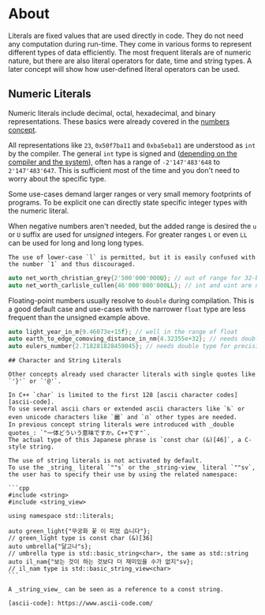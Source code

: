 # About

Literals are fixed values that are used directly in code.
They do not need any computation during run-time.
They come in various forms to represent different types of data efficiently.
The most frequent literals are of numeric nature, but there are also literal operators for date, time and string types.
A later concept will show how user-defined literal operators can be used.

## Numeric Literals

Numeric literals include decimal, octal, hexadecimal, and binary representations.
These basics were already covered in the [numbers concept][numbers-concept].

All representations like `23`, `0x50f7ba11` and `0xba5eba11` are understood as `int` by the compiler.
The general `int` type is signed and ([depending on the compiler and the system][in-depth-integers]), often has a range of `-2'147'483'648` to `2'147'483'647`.
This is sufficient most of the time and you don't need to worry about the specific type.

Some use-cases demand larger ranges or very small memory footprints of programs.
To be explicit one can directly state specific integer types with the numeric literal.

When negative numbers aren't needed, but the added range is desired the `u` or `U` suffix are used for _unsigned_ integers.
For greater ranges `L` or even `LL` can be used for long and long long types.

~~~~exercism/caution
The use of lower-case `l` is permitted, but it is easily confused with the number `1` and thus discouraged.
~~~~

```cpp
auto net_worth_christian_grey{2'500'000'000U}; // out of range for 32-bit integers
auto net_worth_carlisle_cullen{46'000'000'000LL}; // int and uint are not enough
```

Floating-point numbers usually resolve to `double` during compilation.
This is a good default case and use-cases with the narrower `float` type are less frequent than the unsigned example above.

```cpp
auto light_year_in_m{9.46073e+15f}; // well in the range of float
auto earth_to_edge_comoving_distance_in_nm{4.32355e+32}; // needs double type for magnitude
auto eulers_number{2.718281828459045}; // needs double type for precision
```

~~~~exercism/advanced
## Character and String Literals

Other concepts already used character literals with single quotes like `'}'` or `'@'`.

In C++ `char` is limited to the first 128 [ascii character codes][ascii-code].
To use several ascii chars or extended ascii characters like `‰` or even unicode characters like `麗` and `ẞ` other types are needed.
In previous concept string literals were introduced with _double quotes_: `"一体どういう意味ですか。C++です"`.
The actual type of this Japanese phrase is `const char (&)[46]`, a C-style string.

The use of string literals is not activated by default.
To use the _string_ literal `""s` or the _string-view_ literal `""sv`, the user has to specify their use by using the related namespace:

```cpp
#include <string>
#include <string_view>

using namespace std::literals;

auto green_light{"무궁화 꽃 이 피었 습니다"};
// green_light type is const char (&)[36]
auto umbrella{"달고나"s};
// umbrella type is std::basic_string<char>, the same as std::string
auto il_nam{"보는 것이 하는 것보다 더 재미있을 수가 없지"sv};
// il_nam type is std::basic_string_view<char>
```

A _string_view_ can be seen as a reference to a const string.

[ascii-code]: https://www.ascii-code.com/

~~~~

[numbers-concept]: https://exercism.org/tracks/cpp/concepts/numbers
[in-depth-integers]: https://www.learncpp.com/cpp-tutorial/fixed-width-integers-and-size-t/

